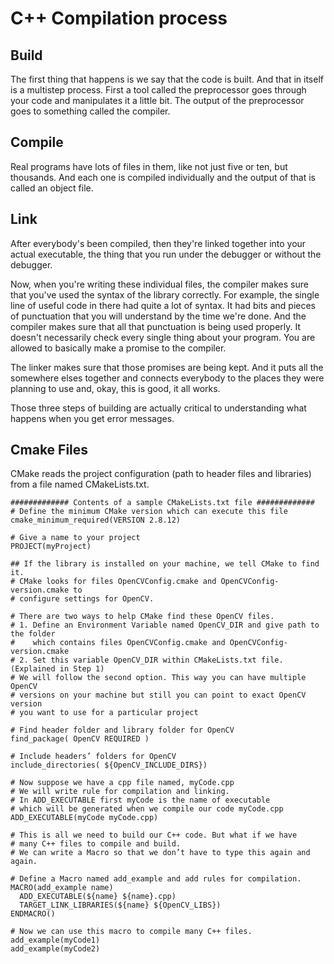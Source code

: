# C++ Compilation process

## Build

The first thing that happens is we say that the code is built.
And that in itself is a multistep process.
First a tool called the preprocessor goes through your code and
manipulates it a little bit. 
The output of the preprocessor goes to something called the compiler.

## Compile
Real programs have lots of files in them,
like not just five or ten, but thousands.
And each one is compiled individually and the output of that is called an object file.

## Link
After everybody's been compiled, then they're linked together
into your actual executable, the thing that you run under the
debugger or without the debugger.

Now, when you're writing these individual files, the compiler
makes sure that you've used the syntax of the library correctly.
For example, the single line of useful code in there had quite
a lot of syntax. 
It had bits and pieces of punctuation that you
will understand by the time we're done. And the compiler makes
sure that all that punctuation is being used properly.
It doesn't necessarily check every single thing about your program.
You are allowed to basically make a promise to the compiler.

The linker makes sure that those promises are being kept.
And it puts all the somewhere elses together and connects everybody
to the places they were planning to use and, okay, this is good,
it all works.

Those three steps of building are actually critical to understanding
what happens when you get error messages. 

## Cmake Files
CMake reads the project configuration (path to header files and libraries) from a file named CMakeLists.txt.


    ############# Contents of a sample CMakeLists.txt file #############
    # Define the minimum CMake version which can execute this file
    cmake_minimum_required(VERSION 2.8.12)

    # Give a name to your project
    PROJECT(myProject)

    ## If the library is installed on your machine, we tell CMake to find it.
    # CMake looks for files OpenCVConfig.cmake and OpenCVConfig-version.cmake to 
    # configure settings for OpenCV.

    # There are two ways to help CMake find these OpenCV files.
    # 1. Define an Environment Variable named OpenCV_DIR and give path to the folder
    #    which contains files OpenCVConfig.cmake and OpenCVConfig-version.cmake
    # 2. Set this variable OpenCV_DIR within CMakeLists.txt file. (Explained in Step 1)
    # We will follow the second option. This way you can have multiple OpenCV
    # versions on your machine but still you can point to exact OpenCV version
    # you want to use for a particular project

    # Find header folder and library folder for OpenCV
    find_package( OpenCV REQUIRED )

    # Include headers’ folders for OpenCV
    include_directories( ${OpenCV_INCLUDE_DIRS})

    # Now suppose we have a cpp file named, myCode.cpp
    # We will write rule for compilation and linking.
    # In ADD_EXECUTABLE first myCode is the name of executable 
    # which will be generated when we compile our code myCode.cpp
    ADD_EXECUTABLE(myCode myCode.cpp)

    # This is all we need to build our C++ code. But what if we have
    # many C++ files to compile and build.
    # We can write a Macro so that we don’t have to type this again and again.

    # Define a Macro named add_example and add rules for compilation.
    MACRO(add_example name)
      ADD_EXECUTABLE(${name} ${name}.cpp)
      TARGET_LINK_LIBRARIES(${name} ${OpenCV_LIBS})
    ENDMACRO()

    # Now we can use this macro to compile many C++ files.
    add_example(myCode1)
    add_example(myCode2)
